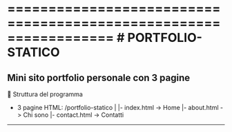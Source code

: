 =================================================================
                         # PORTFOLIO-STATICO
=================================================================
Mini sito portfolio personale con 3 pagine
-----------------------------------------------------------------
📂 Struttura del programma
- 3 pagine HTML:
/portfolio-statico
|
|- index.html   -> Home
|- about.html   -> Chi sono
|- contact.html -> Contatti
---------------------------------------------------------------
